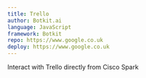 ```yaml
---
title: Trello
author: Botkit.ai 
language: JavaScript
framework: Botkit
repo: https://www.google.co.uk
deploy: https://www.google.co.uk
---
```


Interact with Trello directly from Cisco Spark
